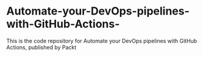 # Automate-your-DevOps-pipelines-with-GitHub-Actions-
This is the code repository for Automate your DevOps pipelines with GitHub Actions, published by Packt
